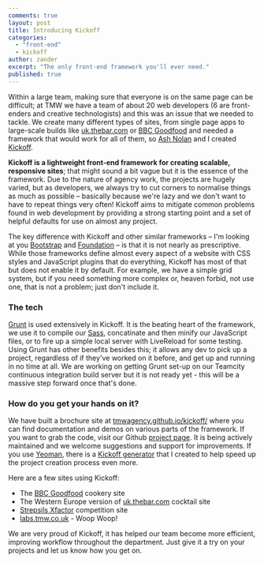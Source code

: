 ```yaml
---
comments: true
layout: post
title: Introducing Kickoff
categories: 
  - "front-end"
  - kickoff
author: zander
excerpt: "The only front-end framework you'll ever need."
published: true
---
```


Within a large team, making sure that everyone is on the same page can be difficult; at TMW we have a team of about 20 web developers (6 are front-enders and creative technologists) and this was an issue that we needed to tackle. We create many different types of sites, from single page apps to large-scale builds like [uk.thebar.com](http://uk.thebar.com) or [BBC Goodfood](http://www.bbcgoodfood.com) and needed a framework that would work for all of them, so [Ash Nolan](http://twitter.com/AshNolan_) and I created [Kickoff](http://tmwagency.github.io/kickoff/).

**Kickoff is a lightweight front-end framework for creating scalable, responsive sites**; that might sound a bit vague but it is the essence of the framework. Due to the nature of agency work, the projects are hugely varied, but as developers, we always try to cut corners to normalise things as much as possible – basically because we're lazy and we don't want to have to repeat things very often! Kickoff aims to mitigate common problems found in web development by providing a strong starting point and a set of helpful defaults for use on almost any project.

The key difference with Kickoff and other similar frameworks – I'm looking at you [Bootstrap](http://getbootstrap.com/) and [Foundation](foundation.zurb.com) – is that it is not nearly as prescriptive. While those frameworks define almost every aspect of a website with CSS styles and JavaScript plugins that do everything, Kickoff has most of that but does not enable it by default. For example, we have a simple grid system, but if you need something more complex or, heaven forbid, not use one, that is not a problem; just don't include it.

### The tech
[Grunt](http://gruntjs.com) is used extensively in Kickoff. It is the beating heart of the framework, we use it to compile our [Sass](http://sass-lang.com), concatinate and then minify our JavaScript files, or to fire up a simple local server with LiveReload for some testing. Using Grunt has other benefits besides this; it allows any dev to pick up a project, regardless of if they've worked on it before, and get up and running in no time at all. We are working on getting Grunt set-up on our Teamcity continuous integration build server but it is not ready yet - this will be a massive step forward once that's done.

### How do you get your hands on it?
We have built a brochure site at [tmwagency.github.io/kickoff/](http://tmwagency.github.io/kickoff/) where you can find documentation and demos on various parts of the framework. If you want to grab the code, visit our Github [project page](https://github.com/tmwagency/kickoff/). It is being actively maintained and we welcome suggestions and support for improvements. If you use [Yeoman](http://yeoman.io), there is a [Kickoff generator](http://tmwagency.github.io/kickoff/docs/yeoman.html) that I created to help speed up the project creation process even more.

Here are a few sites using Kickoff:

* The [BBC Goodfood](http://www.bbcgoodfood.com) cookery site
* The Western Europe version of [uk.thebar.com](http://uk.thebar.com) cocktail site
* [Strepsils Xfactor](http://strepsils.co.uk/xfactor) competition site
* [labs.tmw.co.uk](http://labs.tmw.co.uk) - Woop Woop!

We are very proud of Kickoff, it has helped our team become more efficient, improving workflow throughout the department. Just give it a try on your projects and let us know how you get on.